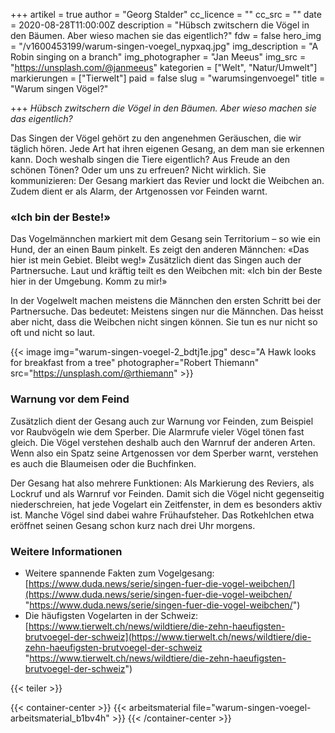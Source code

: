 +++
artikel = true
author = "Georg Stalder"
cc_licence = ""
cc_src = ""
date = 2020-08-28T11:00:00Z
description = "Hübsch zwitschern die Vögel in den Bäumen. Aber wieso machen sie das eigentlich?"
fdw = false
hero_img = "/v1600453199/warum-singen-voegel_nypxaq.jpg"
img_description = "A Robin singing on a branch"
img_photographer = "Jan Meeus"
img_src = "https://unsplash.com/@janmeeus"
kategorien = ["Welt", "Natur/Umwelt"]
markierungen = ["Tierwelt"]
paid = false
slug = "warumsingenvoegel"
title = "Warum singen Vögel?"

+++
_Hübsch zwitschern die Vögel in den Bäumen. Aber wieso machen sie das eigentlich?_

Das Singen der Vögel gehört zu den angenehmen Geräuschen, die wir täglich hören. Jede Art hat ihren eigenen Gesang, an dem man sie erkennen kann. Doch weshalb singen die Tiere eigentlich? Aus Freude an den schönen Tönen? Oder um uns zu erfreuen? Nicht wirklich. Sie kommunizieren: Der Gesang markiert das Revier und lockt die Weibchen an. Zudem dient er als Alarm, der Artgenossen vor Feinden warnt.

### «Ich bin der Beste!»

Das Vogelmännchen markiert mit dem Gesang sein Territorium – so wie ein Hund, der an einen Baum pinkelt. Es zeigt den anderen Männchen: «Das hier ist mein Gebiet. Bleibt weg!» Zusätzlich dient das Singen auch der Partnersuche. Laut und kräftig teilt es den Weibchen mit: «Ich bin der Beste hier in der Umgebung. Komm zu mir!»

In der Vogelwelt machen meistens die Männchen den ersten Schritt bei der Partnersuche. Das bedeutet: Meistens singen nur die Männchen. Das heisst aber nicht, dass die Weibchen nicht singen können. Sie tun es nur nicht so oft und nicht so laut.

{{< image img="warum-singen-voegel-2_bdtj1e.jpg" desc="A Hawk looks for breakfast from a tree" photographer="Robert Thiemann" src="https://unsplash.com/@rthiemann" >}}

### Warnung vor dem Feind

Zusätzlich dient der Gesang auch zur Warnung vor Feinden, zum Beispiel vor Raubvögeln wie dem Sperber. Die Alarmrufe vieler Vögel tönen fast gleich. Die Vögel verstehen deshalb auch den Warnruf der anderen Arten. Wenn also ein Spatz seine Artgenossen vor dem Sperber warnt, verstehen es auch die Blaumeisen oder die Buchfinken.

Der Gesang hat also mehrere Funktionen: Als Markierung des Reviers, als Lockruf und als Warnruf vor Feinden. Damit sich die Vögel nicht gegenseitig niederschreien, hat jede Vogelart ein Zeitfenster, in dem es besonders aktiv ist. Manche Vögel sind dabei wahre Frühaufsteher. Das Rotkehlchen etwa eröffnet seinen Gesang schon kurz nach drei Uhr morgens.

### Weitere Informationen

* Weitere spannende Fakten zum Vogelgesang: [https://www.duda.news/serie/singen-fuer-die-vogel-weibchen/](https://www.duda.news/serie/singen-fuer-die-vogel-weibchen/ "https://www.duda.news/serie/singen-fuer-die-vogel-weibchen/")
* Die häufigsten Vogelarten in der Schweiz: [https://www.tierwelt.ch/news/wildtiere/die-zehn-haeufigsten-brutvoegel-der-schweiz](https://www.tierwelt.ch/news/wildtiere/die-zehn-haeufigsten-brutvoegel-der-schweiz "https://www.tierwelt.ch/news/wildtiere/die-zehn-haeufigsten-brutvoegel-der-schweiz")

{{< teiler >}}

{{< container-center >}}
{{< arbeitsmaterial file="warum-singen-voegel-arbeitsmaterial_b1bv4h" >}}
{{< /container-center >}}

###